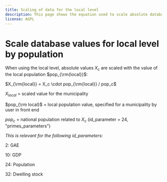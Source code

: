 ```yaml
---
title: Scaling of data for the local level
description: This page shows the equation used to scale absolute database values for the local level.
license: AGPL
---
```


<!--
© 2024, 2025 Fraunhofer-Gesellschaft e.V., München

SPDX-License-Identifier: AGPL-3.0-or-later
-->

Scale database values for local level by population
===

When using the local level, absolute values $X_c$ are scaled with the value of the local 
population $pop_{\rm{local}}$:

$X_{\rm{local}} = X_c \cdot pop_{\rm{local}} / pop_c$

$X_{local}$ = scaled value for the municipality 

$pop_{\rm local}$ = local population value, specified for a municipality by user in front end

$pop_c$ = national population related to $X_c$ (id_parameter = 24, "primes_parameters")

*This is relevant for the following id_parameters:*

2: GAE

10: GDP

24: Population

32: Dwelling stock